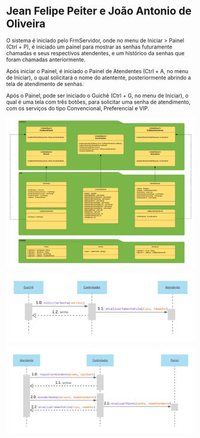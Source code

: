 

# Jean Felipe Peiter e João Antonio de Oliveira
  
O sistema é iniciado pelo FrmServidor, onde no menu de Iniciar > Painel (Ctrl + P), é iniciado um painel para mostrar as senhas futuramente chamadas e seus respectivos atendentes, e um histórico da senhas que foram chamadas anteriormente.
  
Após iniciar o Painel, é iniciado o Painel de Atendentes (Ctrl + A, no menu de Iniciar), o qual solicitará o nome do atentente, posteriormente abrindo a tela de atendimento de senhas.
  
Após o Painel, pode ser iniciado o Guichê (Ctrl + G, no menu de Iniciar), o qual é uma tela com três botões, para solicitar uma senha de atendimento, com os serviços do tipo Convencional, Preferencial e VIP.
  

  
  ![Diagrama de Classe](Classe.png)
  
  
  ![Diagrama de Sequência Guichê](sequenciaGuiche.png)
  
  
  ![Diagrama de Sequência Atendente](sequenciaAtendente.png)
